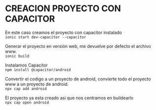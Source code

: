 # CREACION PROYECTO CON CAPACITOR  

En este caso creamos el proyecto con capacitor instalado  
`ionic start dev-capacitor --capacitor`  

Generar el proyecto en versión web, me devuelve por defecto el archivo www.  
`ionic build `  

Instalamos Capacitor  
`npm install @capacitor/android`

Convertir el codigo a un proyecto de android, convierte todo el proyecto www a un proyecto de android.  
`npx cap add android`  

El proyecto ya esta creado asi que nos centramos en buildearlo  
`npx cap open android`

